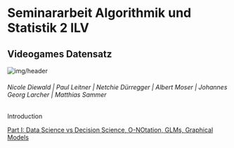 
# Seminararbeit Algorithmik und Statistik 2 ILV
## Videogames Datensatz
![img/header](header.png)
###### Nicole Diewald | Paul Leitner | Netchie Dürregger | Albert Moser | Johannes Georg Larcher | Matthias Sammer


Introduction


[Part I: Data Science vs Decision Science, O-NOtation, GLMs, Graphical Models](DatavsDecision_ONot_GLMs.html)
